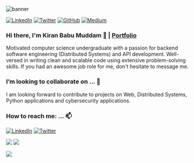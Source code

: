 ![banner](https://media-exp1.licdn.com/dms/image/C5116AQERHM1Nhqq_6Q/profile-displaybackgroundimage-shrink_350_1400/0?e=1600300800&v=beta&t=5SwL6SSMthqxNPuwb2WhdiFZebKwMlrLIKJxgbPONvI)

[![LinkedIn](https://img.shields.io/badge/LinkedIn-kiranbabumuddam-blue?style=flat-square&logo=linkedin)](https://www.linkedin.com/in/kiranbabumuddam/)
[![Twitter](https://img.shields.io/twitter/follow/kiranbabumuddam?style=flat-square&logo=twitter)](https://twitter.com/kiranbabumuddam)
[![GitHub](https://img.shields.io/badge/GitHub-kiranbabumuddam-lightgrey?style=flat-square&logo=github)](https://www.github.com/kiranbabumuddam/)
[![Medium](https://img.shields.io/badge/Medium-kiranbabumuddam-green?style=flat-square&logo=medium)](https://medium.com/@kiranbabumuddam)

### Hi there, I'm Kiran Babu Muddam 👋 | [Portfolio](https://kiranmuddam.com)

Motivated computer science undergraduate with a passion for backend software engineering (Distributed Systems) and API development. Well-versed in writing clean and scalable code using extensive problem-solving skills. If you had an awesome job role for me, don't hesitate to message me. 


###  I’m looking to collaborate on ... 👯

I am looking forward to contribute to projects on Web, Distributed Systems, Python applications and cybersecurity applications.

###  How to reach me: ... 📫

[![LinkedIn](https://img.shields.io/badge/LinkedIn-kiranbabumuddam-blue?style=flat-square&logo=linkedin)](https://www.linkedin.com/in/kiranbabumuddam/)
[![Twitter](https://img.shields.io/twitter/follow/kiranbabumuddam?style=flat-square&logo=twitter)](https://twitter.com/kiranbabumuddam)

![](https://github-readme-stats.vercel.app/api?username=kiranbabumuddam&count_private=true&hide_border=true&include_all_commits=true&hide=issues&show_icons=true&theme=radical)
![](https://github-readme-stats.vercel.app/api/top-langs/?username=kiranbabumuddam&layout=compact&hide_border=true&theme=radical)

![](https://komarev.com/ghpvc/?username=kiranbabumuddam&color=green&style=flat-square&label=Guests)

